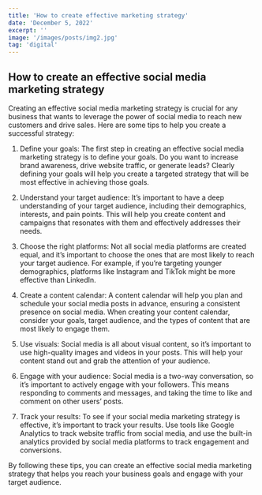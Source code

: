 ```yaml
---
title: 'How to create effective marketing strategy'
date: 'December 5, 2022'
excerpt: ''
image: '/images/posts/img2.jpg'
tag: 'digital'
---
```


## How to create an effective social media marketing strategy

Creating an effective social media marketing strategy is crucial for any business that wants to leverage the power of social media to reach new customers and drive sales. Here are some tips to help you create a successful strategy:

1. Define your goals: The first step in creating an effective social media marketing strategy is to define your goals. Do you want to increase brand awareness, drive website traffic, or generate leads? Clearly defining your goals will help you create a targeted strategy that will be most effective in achieving those goals.

2. Understand your target audience: It’s important to have a deep understanding of your target audience, including their demographics, interests, and pain points. This will help you create content and campaigns that resonates with them and effectively addresses their needs.

3. Choose the right platforms: Not all social media platforms are created equal, and it’s important to choose the ones that are most likely to reach your target audience. For example, if you’re targeting younger demographics, platforms like Instagram and TikTok might be more effective than LinkedIn.

4. Create a content calendar: A content calendar will help you plan and schedule your social media posts in advance, ensuring a consistent presence on social media. When creating your content calendar, consider your goals, target audience, and the types of content that are most likely to engage them.

5. Use visuals: Social media is all about visual content, so it’s important to use high-quality images and videos in your posts. This will help your content stand out and grab the attention of your audience.

6. Engage with your audience: Social media is a two-way conversation, so it’s important to actively engage with your followers. This means responding to comments and messages, and taking the time to like and comment on other users’ posts.

7. Track your results: To see if your social media marketing strategy is effective, it’s important to track your results. Use tools like Google Analytics to track website traffic from social media, and use the built-in analytics provided by social media platforms to track engagement and conversions.

By following these tips, you can create an effective social media marketing strategy that helps you reach your business goals and engage with your target audience.
